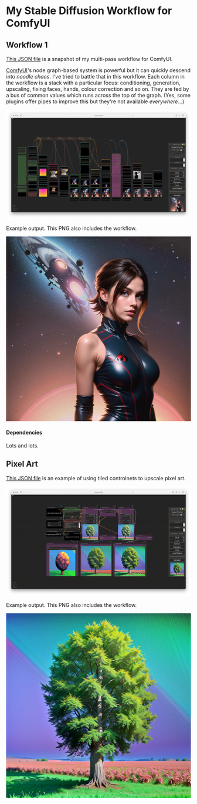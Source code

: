# My Stable Diffusion Workflow for ComfyUI

## Workflow 1

[This JSON file](workflow1.json) is a snapshot of my multi-pass workflow for ComfyUI.

[ComfyUI](https://github.com/comfyanonymous/ComfyUI/)'s node graph-based system is powerful but it can quickly descend into _noodle chaos_. I've tried to battle that in this workflow. Each column in the workflow is a stack with a particular focus: conditioning, generation, upscaling, fixing faces, hands, colour correction and so on. They are fed by a bus of common values which runs across the top of the graph. (Yes, some plugins offer pipes to improve this but they're not available _everywhere_...)

![Workflow 1 screenshot](workflow1-screenshot.png)

Example output. This PNG also includes the workflow.

![Workflow 1 output](workflow1-output.png)

#### Dependencies

Lots and lots.


## Pixel Art

[This JSON file](pixelart.json) is an example of using tiled controlnets to upscale pixel art.

![Workflow 1 screenshot](pixelart-screenshot.png)

Example output. This PNG also includes the workflow.

![Workflow 1 output](pixelart-output.png)
